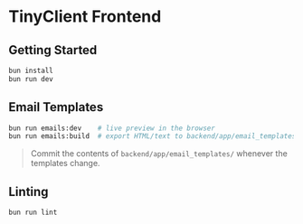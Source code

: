 # TinyClient Frontend

## Getting Started

```bash
bun install
bun run dev
```

## Email Templates

```bash
bun run emails:dev    # live preview in the browser
bun run emails:build  # export HTML/text to backend/app/email_templates
```

> Commit the contents of `backend/app/email_templates/` whenever the templates change.

## Linting

```bash
bun run lint
```
